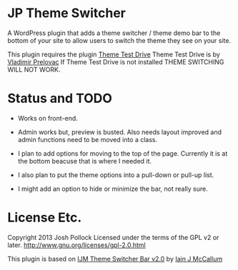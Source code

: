 JP Theme Switcher
=================
A WordPress plugin that adds a theme switcher / theme demo bar to the bottom of your site to allow users to switch the theme they see on your site.

This plugin requires the plugin [Theme Test Drive](http://wordpress.org/plugins/theme-test-drive/)
Theme Test Drive is by [Vladimir Prelovac](http://www.prelovac.com/vladimir/)
If Theme Test Drive is not installed THEME SWITCHING WILL NOT WORK.


Status and TODO
===============
* Works on front-end.

* Admin works but, preview is busted. Also needs layout improved and admin functions need to be moved into a class.

* I plan to add options for moving to the top of the page. Currently it is at the bottom beacuse that is where I needed it.

* I also plan to put the theme options into a pull-down or pull-up list.

* I might add an option to hide or minimize the bar, not really sure.

License Etc.
============
Copyright 2013 Josh Pollock
Licensed under the terms of the GPL v2 or later.
http://www.gnu.org/licenses/gpl-2.0.html

This plugin is based on [IJM Theme Switcher Bar v2.0](http://iainjmccallum.com/wordpress/live-demo-theme-bar/) by [Iain J McCallum](http://www.iainjmccallum.com/)
